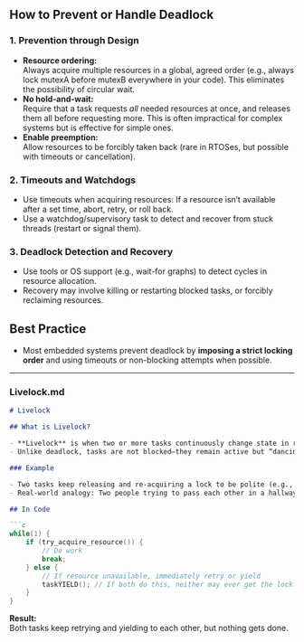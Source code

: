 
## How to Prevent or Handle Deadlock

### 1. Prevention through Design

- **Resource ordering:**  
  Always acquire multiple resources in a global, agreed order (e.g., always lock mutexA before mutexB everywhere in your code). This eliminates the possibility of circular wait.
- **No hold-and-wait:**  
  Require that a task requests *all* needed resources at once, and releases them all before requesting more. This is often impractical for complex systems but is effective for simple ones.
- **Enable preemption:**  
  Allow resources to be forcibly taken back (rare in RTOSes, but possible with timeouts or cancellation).

### 2. Timeouts and Watchdogs

- Use timeouts when acquiring resources: If a resource isn’t available after a set time, abort, retry, or roll back.
- Use a watchdog/supervisory task to detect and recover from stuck threads (restart or signal them).

### 3. Deadlock Detection and Recovery

- Use tools or OS support (e.g., wait-for graphs) to detect cycles in resource allocation.
- Recovery may involve killing or restarting blocked tasks, or forcibly reclaiming resources.

## Best Practice

- Most embedded systems prevent deadlock by **imposing a strict locking order** and using timeouts or non-blocking attempts when possible.

---

### Livelock.md

```markdown
# Livelock

## What is Livelock?

- **Livelock** is when two or more tasks continuously change state in response to each other, but no useful progress is made.
- Unlike deadlock, tasks are not blocked—they remain active but “dancing around the problem.”

### Example

- Two tasks keep releasing and re-acquiring a lock to be polite (e.g., see the other wants it), but both just keep retrying endlessly.
- Real-world analogy: Two people trying to pass each other in a hallway, both stepping aside for the other, but never moving forward.

## In Code

```c
while(1) {
    if (try_acquire_resource()) {
        // Do work
        break;
    } else {
        // If resource unavailable, immediately retry or yield
        taskYIELD(); // If both do this, neither may ever get the lock!
    }
}
```
**Result:**  
Both tasks keep retrying and yielding to each other, but nothing gets done.
